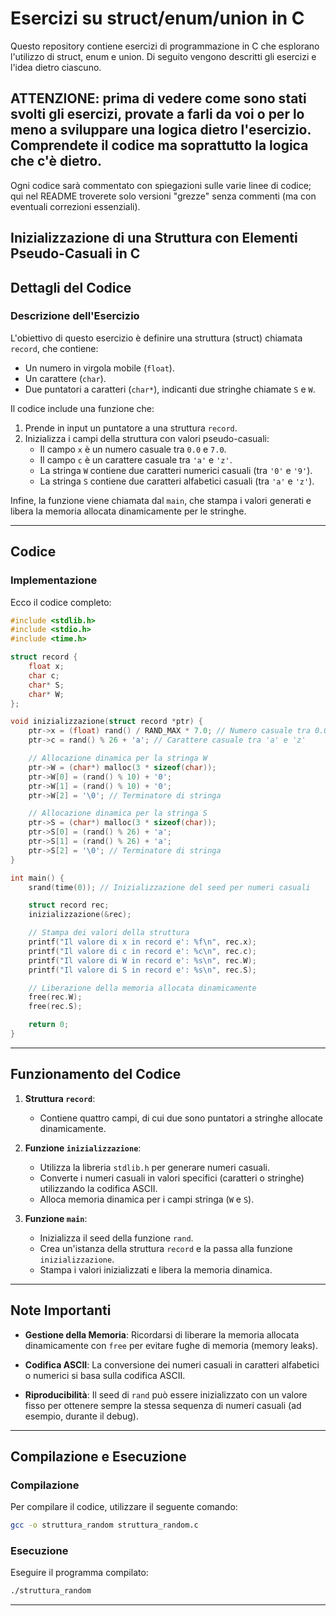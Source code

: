 # Esercizi su struct/enum/union in C
Questo repository contiene esercizi di programmazione in C che esplorano l'utilizzo di struct, enum e union. Di seguito vengono descritti gli esercizi e l'idea dietro ciascuno.

## ATTENZIONE: prima di vedere come sono stati svolti gli esercizi, provate a farli da voi o per lo meno a sviluppare una logica dietro l'esercizio. Comprendete il codice ma soprattutto la logica che c'è dietro.
Ogni codice sarà commentato con spiegazioni sulle varie linee di codice; qui nel README troverete solo versioni "grezze" senza commenti (ma con eventuali correzioni essenziali).

## Inizializzazione di una Struttura con Elementi Pseudo-Casuali in C
## Dettagli del Codice

### Descrizione dell'Esercizio
L'obiettivo di questo esercizio è definire una struttura (struct) chiamata `record`, che contiene:
- Un numero in virgola mobile (`float`).
- Un carattere (`char`).
- Due puntatori a caratteri (`char*`), indicanti due stringhe chiamate `S` e `W`.

Il codice include una funzione che:
1. Prende in input un puntatore a una struttura `record`.
2. Inizializza i campi della struttura con valori pseudo-casuali:
   - Il campo `x` è un numero casuale tra `0.0` e `7.0`.
   - Il campo `c` è un carattere casuale tra `'a'` e `'z'`.
   - La stringa `W` contiene due caratteri numerici casuali (tra `'0'` e `'9'`).
   - La stringa `S` contiene due caratteri alfabetici casuali (tra `'a'` e `'z'`).

Infine, la funzione viene chiamata dal `main`, che stampa i valori generati e libera la memoria allocata dinamicamente per le stringhe.

---

## Codice

### Implementazione
Ecco il codice completo:

```c
#include <stdlib.h>
#include <stdio.h>
#include <time.h>

struct record {
    float x;
    char c;
    char* S;
    char* W;
};

void inizializzazione(struct record *ptr) {
    ptr->x = (float) rand() / RAND_MAX * 7.0; // Numero casuale tra 0.0 e 7.0
    ptr->c = rand() % 26 + 'a'; // Carattere casuale tra 'a' e 'z'

    // Allocazione dinamica per la stringa W
    ptr->W = (char*) malloc(3 * sizeof(char));
    ptr->W[0] = (rand() % 10) + '0';
    ptr->W[1] = (rand() % 10) + '0';
    ptr->W[2] = '\0'; // Terminatore di stringa

    // Allocazione dinamica per la stringa S
    ptr->S = (char*) malloc(3 * sizeof(char));
    ptr->S[0] = (rand() % 26) + 'a';
    ptr->S[1] = (rand() % 26) + 'a';
    ptr->S[2] = '\0'; // Terminatore di stringa
}

int main() {
    srand(time(0)); // Inizializzazione del seed per numeri casuali

    struct record rec;
    inizializzazione(&rec);

    // Stampa dei valori della struttura
    printf("Il valore di x in record e': %f\n", rec.x);
    printf("Il valore di c in record e': %c\n", rec.c);
    printf("Il valore di W in record e': %s\n", rec.W);
    printf("Il valore di S in record e': %s\n", rec.S);

    // Liberazione della memoria allocata dinamicamente
    free(rec.W);
    free(rec.S);

    return 0;
}
```

---

## Funzionamento del Codice

1. **Struttura `record`**:
   - Contiene quattro campi, di cui due sono puntatori a stringhe allocate dinamicamente.

2. **Funzione `inizializzazione`**:
   - Utilizza la libreria `stdlib.h` per generare numeri casuali.
   - Converte i numeri casuali in valori specifici (caratteri o stringhe) utilizzando la codifica ASCII.
   - Alloca memoria dinamica per i campi stringa (`W` e `S`).

3. **Funzione `main`**:
   - Inizializza il seed della funzione `rand`.
   - Crea un'istanza della struttura `record` e la passa alla funzione `inizializzazione`.
   - Stampa i valori inizializzati e libera la memoria dinamica.

---

## Note Importanti

- **Gestione della Memoria**:
  Ricordarsi di liberare la memoria allocata dinamicamente con `free` per evitare fughe di memoria (memory leaks).

- **Codifica ASCII**:
  La conversione dei numeri casuali in caratteri alfabetici o numerici si basa sulla codifica ASCII.

- **Riproducibilità**:
  Il seed di `rand` può essere inizializzato con un valore fisso per ottenere sempre la stessa sequenza di numeri casuali (ad esempio, durante il debug).

---

## Compilazione e Esecuzione

### Compilazione
Per compilare il codice, utilizzare il seguente comando:
```bash
gcc -o struttura_random struttura_random.c
```

### Esecuzione
Eseguire il programma compilato:
```bash
./struttura_random
```

---

